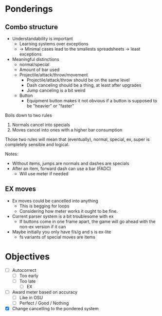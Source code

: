 # Ponderings
## Combo structure
- Understandability is important
	- Learning systems over exceptions
	- -> Minimal cases lead to the smallests spreadsheets -> least exceptions
- Meaningful distinctions
	- normal/special
	- Amount of bar used
	- Projectile/attack/throw/movement
		- Projectile/attack/throw should be on the same level
		- Dash canceling should be a thing, at least after upgrades
		- Jump canceling is a bit weird
	- Button
		- Equipment button makes it not obvious if a button is supposed to be "heavier" or "faster"

Boils down to two rules
1. Normals cancel into specials
2. Moves cancel into ones with a higher bar consumption

Those two rules will mean that (eventually), normal, special, ex, super is completely sensible and logical.

Notes:
- Without items, jumps are normals and dashes are specials
- After an item, forward dash can use a bar (FADC)
	- Will use meter if needed


## EX moves
- Ex moves could be cancelled into anything
	- This is begging for loops
	- Considering how meter works it ought to be fine.
- Current parser system is a bit troublesome with ex
	- If buttons come in one frame apart, the game will go ahead with the non-ex version if it can
- Maybe initially you only have f/s/g and s is ex-lite
	- fs variants of special moves are items

# Objectives
- [ ] Autocorrect
	- [ ] Too early
	- [ ] Too late
		- [ ] EX
- [ ] Award meter based on accuracy
	- [ ] Like in OSU
	- [ ] Perfect / Good / Nothing
- [x] Change cancelling to the pondered system
